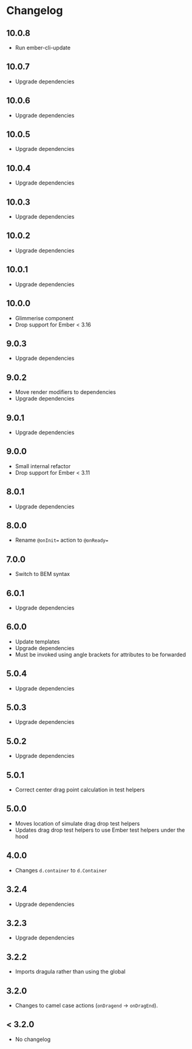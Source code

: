# Changelog

## 10.0.8

- Run ember-cli-update

## 10.0.7

- Upgrade dependencies

## 10.0.6

- Upgrade dependencies

## 10.0.5

- Upgrade dependencies

## 10.0.4

- Upgrade dependencies

## 10.0.3

- Upgrade dependencies

## 10.0.2

- Upgrade dependencies

## 10.0.1

- Upgrade dependencies

## 10.0.0

- Glimmerise component
- Drop support for Ember < 3.16

## 9.0.3

- Upgrade dependencies

## 9.0.2

- Move render modifiers to dependencies
- Upgrade dependencies

## 9.0.1

- Upgrade dependencies

## 9.0.0

- Small internal refactor
- Drop support for Ember < 3.11

## 8.0.1

- Upgrade dependencies

## 8.0.0

- Rename `@onInit=` action to `@onReady=`

## 7.0.0

- Switch to BEM syntax

## 6.0.1

- Upgrade dependencies

## 6.0.0

- Update templates
- Upgrade dependencies
- Must be invoked using angle brackets for attributes to be forwarded

## 5.0.4

- Upgrade dependencies

## 5.0.3

- Upgrade dependencies

## 5.0.2

- Upgrade dependencies

## 5.0.1

- Correct center drag point calculation in test helpers

## 5.0.0

- Moves location of simulate drag drop test helpers
- Updates drag drop test helpers to use Ember test helpers under the hood

## 4.0.0

- Changes `d.container` to `d.Container`

## 3.2.4

- Upgrade dependencies

## 3.2.3

- Upgrade dependencies

## 3.2.2

- Imports dragula rather than using the global

## 3.2.0

- Changes to camel case actions (`onDragend` -> `onDragEnd`).

## < 3.2.0

- No changelog
